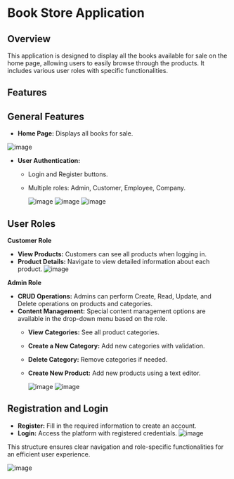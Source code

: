 # Book Store Application
## Overview
This application is designed to display all the books available for sale on the home page, allowing users to easily browse through the products. It includes various user roles with specific functionalities.

## Features
## General Features
* **Home Page:** Displays all books for sale.

![image](https://github.com/user-attachments/assets/3bba0c83-9882-4c06-89e8-f5a7ce60b916)

* **User Authentication:**
  * Login and Register buttons.
  * Multiple roles: Admin, Customer, Employee, Company.

    ![image](https://github.com/user-attachments/assets/f5741975-f501-47e9-8023-09709b89cd0d)
    ![image](https://github.com/user-attachments/assets/51301dc6-34e9-444a-8a00-90201f0b2d51)
    ![image](https://github.com/user-attachments/assets/1587cbf8-4a4f-420e-a011-7589a8786151)

## User Roles
**Customer Role**
* **View Products:** Customers can see all products when logging in.
* **Product Details:** Navigate to view detailed information about each product.
  ![image](https://github.com/user-attachments/assets/5334bb26-1d65-4f96-ac13-8d9a494834c2)

**Admin Role**
* **CRUD Operations:** Admins can perform Create, Read, Update, and Delete operations on products and categories.
* **Content Management:** Special content management options are available in the drop-down menu based on the role.
  * **View Categories:** See all product categories.
  * **Create a New Category:** Add new categories with validation.
  * **Delete Category:** Remove categories if needed.
  * **Create New Product:** Add new products using a text editor.

    ![image](https://github.com/user-attachments/assets/c42c9405-6fd6-4b61-b3e7-0467de9e1fed)
    ![image](https://github.com/user-attachments/assets/c6cea379-e15b-44a3-aa1c-a618443e3c5d)

## Registration and Login
* **Register:** Fill in the required information to create an account.
* **Login:** Access the platform with registered credentials.
![image](https://github.com/user-attachments/assets/d7b7debf-dbc4-46b1-a0ce-117121f84a3e)

This structure ensures clear navigation and role-specific functionalities for an efficient user experience.

![image](https://github.com/user-attachments/assets/4f392976-0bbb-47ea-ab96-7c956b08599d)
